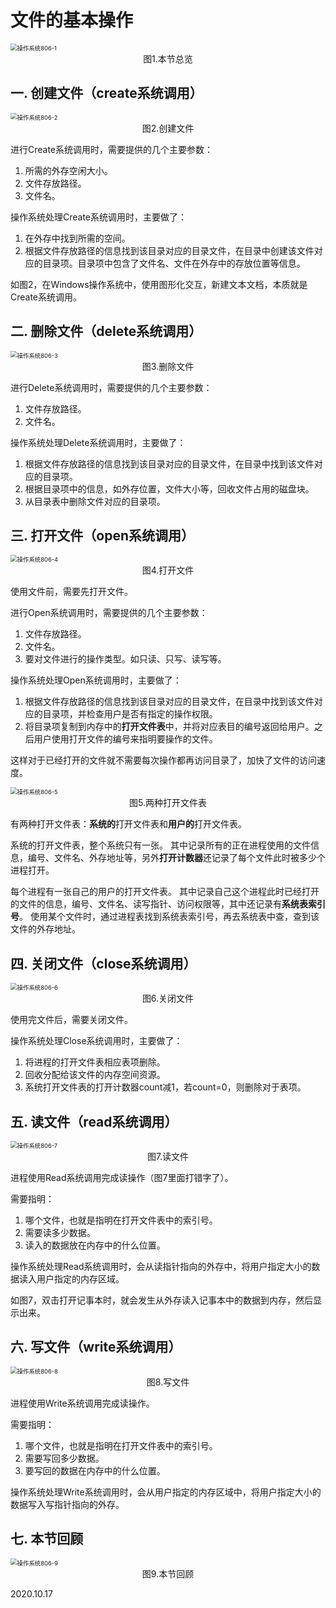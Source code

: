 # 文件的基本操作

<img src="操作系统806-1.png" alt="操作系统806-1" style="zoom:67%;" />

<center>图1.本节总览</center>

## 一. 创建文件（create系统调用）

<img src="操作系统806-2.png" alt="操作系统806-2" style="zoom:67%;" />

<center>图2.创建文件</center>

进行Create系统调用时，需要提供的几个主要参数：

1. 所需的外存空闲大小。
2. 文件存放路径。
3. 文件名。

操作系统处理Create系统调用时，主要做了：

1. 在外存中找到所需的空间。
2. 根据文件存放路径的信息找到该目录对应的目录文件，在目录中创建该文件对应的目录项。目录项中包含了文件名、文件在外存中的存放位置等信息。

如图2，在Windows操作系统中，使用图形化交互，新建文本文档，本质就是Create系统调用。

## 二. 删除文件（delete系统调用）

<img src="操作系统806-3.png" alt="操作系统806-3" style="zoom:67%;" />

<center>图3.删除文件</center>

进行Delete系统调用时，需要提供的几个主要参数：

1. 文件存放路径。
2. 文件名。

操作系统处理Delete系统调用时，主要做了：

1. 根据文件存放路径的信息找到该目录对应的目录文件，在目录中找到该文件对应的目录项。
2. 根据目录项中的信息，如外存位置，文件大小等，回收文件占用的磁盘块。
3. 从目录表中删除文件对应的目录项。

## 三. 打开文件（open系统调用）

<img src="操作系统806-4.png" alt="操作系统806-4" style="zoom:67%;" />

<center>图4.打开文件</center>

使用文件前，需要先打开文件。

进行Open系统调用时，需要提供的几个主要参数：

1. 文件存放路径。
2. 文件名。
3. 要对文件进行的操作类型。如只读、只写、读写等。

操作系统处理Open系统调用时，主要做了：

1. 根据文件存放路径的信息找到该目录对应的目录文件，在目录中找到该文件对应的目录项，并检查用户是否有指定的操作权限。
2. 将目录项复制到内存中的**打开文件表**中，并将对应表目的编号返回给用户。之后用户使用打开文件的编号来指明要操作的文件。

这样对于已经打开的文件就不需要每次操作都再访问目录了，加快了文件的访问速度。

<img src="操作系统806-5.png" alt="操作系统806-5" style="zoom:67%;" />

<center>图5.两种打开文件表</center>

有两种打开文件表：**系统的**打开文件表和**用户的**打开文件表。

系统的打开文件表，整个系统只有一张。
其中记录所有的正在进程使用的文件信息，编号、文件名、外存地址等，另外**打开计数器**还记录了每个文件此时被多少个进程打开。

每个进程有一张自己的用户的打开文件表。
其中记录自己这个进程此时已经打开的文件的信息，编号、文件名、读写指针、访问权限等，其中还记录有**系统表索引号**。
使用某个文件时，通过进程表找到系统表索引号，再去系统表中查，查到该文件的外存地址。

## 四. 关闭文件（close系统调用）

<img src="操作系统806-6.png" alt="操作系统806-6" style="zoom:67%;" />

<center>图6.关闭文件</center>

使用完文件后，需要关闭文件。

操作系统处理Close系统调用时，主要做了：

1. 将进程的打开文件表相应表项删除。
2. 回收分配给该文件的内存空间资源。
3. 系统打开文件表的打开计数器count减1，若count=0，则删除对于表项。

## 五. 读文件（read系统调用）

<img src="操作系统806-7.png" alt="操作系统806-7" style="zoom:67%;" />

<center>图7.读文件</center>

进程使用Read系统调用完成读操作（图7里面打错字了）。

需要指明：

1. 哪个文件，也就是指明在打开文件表中的索引号。
2. 需要读多少数据。
3. 读入的数据放在内存中的什么位置。

操作系统处理Read系统调用时，会从读指针指向的外存中，将用户指定大小的数据读入用户指定的内存区域。

如图7，双击打开记事本时，就会发生从外存读入记事本中的数据到内存，然后显示出来。

## 六. 写文件（write系统调用）

<img src="操作系统806-8.png" alt="操作系统806-8" style="zoom:67%;" />

<center>图8.写文件</center>

进程使用Write系统调用完成读操作。

需要指明：

1. 哪个文件，也就是指明在打开文件表中的索引号。
2. 需要写回多少数据。
3. 要写回的数据在内存中的什么位置。

操作系统处理Write系统调用时，会从用户指定的内存区域中，将用户指定大小的数据写入写指针指向的外存。

## 七. 本节回顾

<img src="操作系统806-9.png" alt="操作系统806-9" style="zoom:67%;" />

<center>图9.本节回顾</center>

2020.10.17